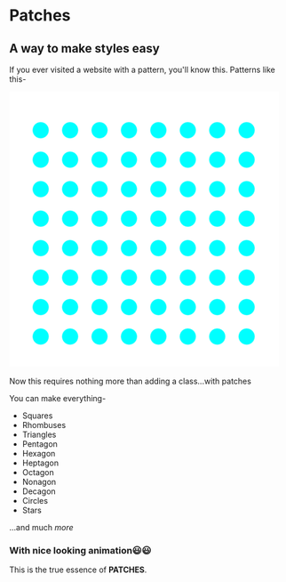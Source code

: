 # Patches

## A way to make styles easy

If you ever visited a website with a pattern, you'll know this.
Patterns like this-

![PHOTO](image.png)

Now this requires nothing more than adding a class...with patches

You can make everything-

- Squares
- Rhombuses
- Triangles
- Pentagon
- Hexagon
- Heptagon
- Octagon
- Nonagon
- Decagon
- Circles
- Stars

...and much _more_

### With nice looking animation😃😃

This is the true essence of **PATCHES**.
